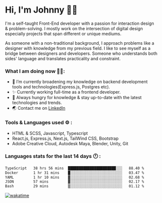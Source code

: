 # Hi, I'm Johnny 👋🧑‍

I'm a self-taught Front-End developer with a passion for interaction design & problem-solving. I mostly work on the intersection of digital design especially projects that span different or unique mediums.

As someone with a non-traditional background, I approach problems like a designer with knowledge from my previous field. I like to see myself as a bridge between designers and developers. Someone who understands both sides' language and translates practicality and constraint.

### What I am doing now 🧑‍💻:

- 🔭 I’m currently broadening my knowledge on backend development tools and technologies(Express.js, Postgres etc).
- ✨ Currently working full-time as a frontend developer.
- 📖 Always hungry for knowledge & stay up-to-date with the latest technologies and trends.
- 🌏 Contact me on [LinkedIn](https://www.linkedin.com/in/johchai/)

### Tools & Languages used ⚙️ :

- HTML & SCSS, Javascript, Typescript
- React.js, Express.js, Next.js, TailWind CSS, Bootstrap
- Adobe Creative Cloud, Autodesk Maya, Blender, Unity, Git

### Languages stats for the last 14 days 🕛 :

<!--START_SECTION:waka-->

```txt
TypeScript   38 hrs 56 mins  ██████████████████████░░░   88.40 %
Docker       1 hr 31 mins    █░░░░░░░░░░░░░░░░░░░░░░░░   03.47 %
YAML         1 hr 10 mins    ▓░░░░░░░░░░░░░░░░░░░░░░░░   02.68 %
JSON         57 mins         ▓░░░░░░░░░░░░░░░░░░░░░░░░   02.17 %
Bash         29 mins         ▒░░░░░░░░░░░░░░░░░░░░░░░░   01.12 %
```

<!--END_SECTION:waka-->

[![wakatime](https://wakatime.com/badge/user/0cd14e89-b357-451d-b5c1-4a79286fb5a6.svg)](https://wakatime.com/@0cd14e89-b357-451d-b5c1-4a79286fb5a6)
